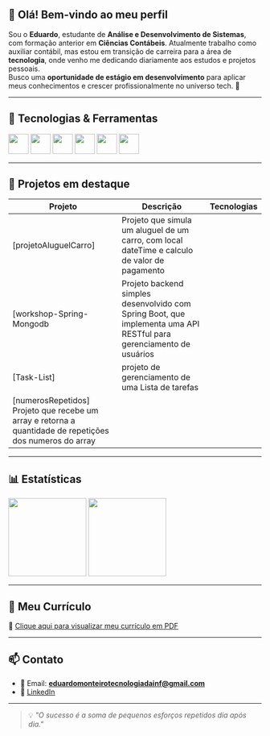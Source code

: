## 👋 Olá! Bem-vindo ao meu perfil

Sou o **Eduardo**, estudante de **Análise e Desenvolvimento de Sistemas**, com formação anterior em **Ciências Contábeis**. Atualmente trabalho como auxiliar contábil, mas estou em transição de carreira para a área de **tecnologia**, onde venho me dedicando diariamente aos estudos e projetos pessoais.  
Busco uma **oportunidade de estágio em desenvolvimento** para aplicar meus conhecimentos e crescer profissionalmente no universo tech. 🚀

---

## 🚀 Tecnologias & Ferramentas

<p align="left">
  <img height="40" src="https://cdn.jsdelivr.net/gh/devicons/devicon/icons/java/java-original.svg" />
  <img height="40" src="https://cdn.jsdelivr.net/gh/devicons/devicon/icons/python/python-original.svg" />
  <img height="40" src="https://cdn.jsdelivr.net/gh/devicons/devicon/icons/mysql/mysql-original.svg" />
  <img height="40" src="https://cdn.jsdelivr.net/gh/devicons/devicon/icons/git/git-original.svg" />
  <img height="40" src="https://cdn.jsdelivr.net/gh/devicons/devicon/icons/html5/html5-original.svg" />
  <img height="40" src="https://cdn.jsdelivr.net/gh/devicons/devicon/icons/css3/css3-original.svg" />
</p>

---

## 📂 Projetos em destaque

| Projeto | Descrição | Tecnologias |
|--------|-----------|-------------|
| [projetoAluguelCarro] | Projeto que simula um aluguel de um carro, com local dateTime e calculo de valor de pagamento
| [workshop-Spring-Mongodb  | Projeto backend simples desenvolvido com Spring Boot, que implementa uma API RESTful para gerenciamento de usuários
| [Task-List] | projeto de gerenciamento de uma Lista de tarefas
| [numerosRepetidos] Projeto que recebe um array e retorna a quantidade de repetições dos numeros do array

---

## 📊 Estatísticas

<p align="left">
  <img 
    src="https://github-readme-stats.vercel.app/api?username=eduardoMonteiroFullstack&show_icons=true&theme=tokyonight&include_all_commits=true&locale=pt-br" 
    height="155"
  />
  <img 
    src="https://github-readme-stats.vercel.app/api/top-langs/?username=eduardoMonteiroFullstack&theme=tokyonight&layout=compact&langs_count=8&hide=jupyter%20notebook" 
    height="155"
  />
</p>

---

## 📄 Meu Currículo

📎 [Clique aqui para visualizar meu currículo em PDF](./Curriculo-eduardo.pdf)  


---

## 📫 Contato

- 📧 Email: **eduardomonteirotecnologiadainf@gmail.com**  
- 💼 [LinkedIn](https://www.linkedin.com/in/eduardo-monteiro-3981a8354/)  


---

> 💡 *"O sucesso é a soma de pequenos esforços repetidos dia após dia."*
